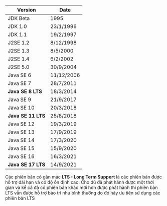 |Version|Date|  
|--|--|
| JDK Beta | 1995 |
| JDK 1.0 | 23/1/1996 |
| JDK 1.1 | 19/2/1997 |
| J2SE 1.2 | 8/12/1998 |
| J2SE 1.3 | 8/5/2000 | 
| J2SE 1.4 | 6/2/2002 |
| J2SE 5.0 | 30/9/2004 |
| Java SE 6 | 11/12/2006 |
| Java SE 7 | 28/7/2011 |
| **Java SE 8 LTS** | 18/3/2014 |
| Java SE 9 | 21/9/2017 |   
| Java SE 10 | 20/3/2018 |
| **Java SE 11 LTS** | 25/8/2018 |
| Java SE 12 | 19/3/2019 |
| Java SE 13 | 17/9/2019 |
| Java SE 14 | 17/3/2020 |
| Java SE 15 | 15/9/2020 |
| Java SE 16 | 16/3/2021 |
| **Java SE 17 LTS** | 14/9/2021 |  

Các phiên bản có gắn mác **LTS - Long Term Support** là các phiên bản được hỗ trợ dài hạn và có độ ổn định cao. Cho dù đã phát hành được một thời gian và kể cả đã có phiên bản khác mới hơn được phát hành thì phiên bản LTS vẫn được hỗ trợ bảo trì như bình thường do đó hãy ưu tiên sử dụng các phiên bản LTS
